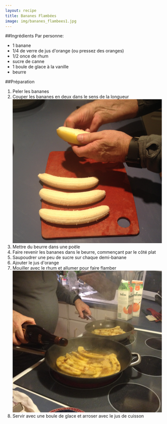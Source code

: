```yaml
---
layout: recipe
title: Bananes Flambées 
image: img/bananes_flambees1.jpg
---
```


##Ingrédients
Par personne:

* 1 banane
* 1/4 de verre de jus d'orange (ou pressez des oranges)
* 1/2 once de rhum
* sucre de canne
* 1 boule de glace à la vanille
* beurre   

##Préparation
1. Peler les bananes
2. Couper les bananes en deux dans le sens de la longueur     
![image](img/bananes_flambees3.jpg)
3. Mettre du beurre dans une poële
4. Faire revenir les bananes dans le beurre, commençant par le côté plat
5. Saupoudrer une peu de sucre sur chaque demi-banane
6. Ajouter le jus d'orange
7. Mouiller avec le rhum et allumer pour faire flamber   
![image](img/bananes_flambees2.jpg)
8. Servir avec une boule de glace et arroser avec le jus de cuisson






